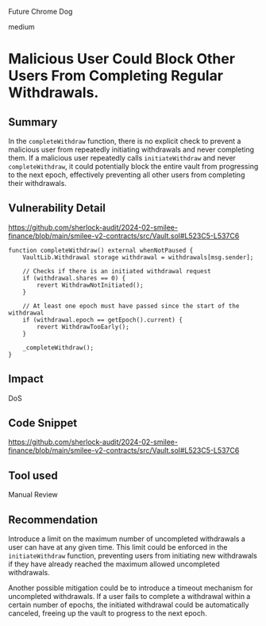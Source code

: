 Future Chrome Dog

medium

# Malicious User Could Block Other Users From Completing Regular Withdrawals.

## Summary
In the `completeWithdraw` function, there is no explicit check to prevent a malicious user from repeatedly initiating withdrawals and never completing them. If a malicious user repeatedly calls `initiateWithdraw` and never `completeWithdraw`, it could potentially block the entire vault from progressing to the next epoch, effectively preventing all other users from completing their withdrawals.

## Vulnerability Detail
https://github.com/sherlock-audit/2024-02-smilee-finance/blob/main/smilee-v2-contracts/src/Vault.sol#L523C5-L537C6

```solidity
function completeWithdraw() external whenNotPaused {
    VaultLib.Withdrawal storage withdrawal = withdrawals[msg.sender];

    // Checks if there is an initiated withdrawal request
    if (withdrawal.shares == 0) {
        revert WithdrawNotInitiated();
    }

    // At least one epoch must have passed since the start of the withdrawal
    if (withdrawal.epoch == getEpoch().current) {
        revert WithdrawTooEarly();
    }

    _completeWithdraw();
}
```

## Impact
DoS

## Code Snippet
https://github.com/sherlock-audit/2024-02-smilee-finance/blob/main/smilee-v2-contracts/src/Vault.sol#L523C5-L537C6
## Tool used

Manual Review

## Recommendation
Introduce a limit on the maximum number of uncompleted withdrawals a user can have at any given time. This limit could be enforced in the `initiateWithdraw` function, preventing users from initiating new withdrawals if they have already reached the maximum allowed uncompleted withdrawals.

Another possible mitigation could be to introduce a timeout mechanism for uncompleted withdrawals. If a user fails to complete a withdrawal within a certain number of epochs, the initiated withdrawal could be automatically canceled, freeing up the vault to progress to the next epoch.

